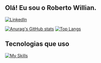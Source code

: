 ## Olá! Eu sou o Roberto Willian.

[![LinkedIn](https://img.shields.io/badge/LinkedIn-0077B5?style=for-the-badge&logo=linkedin&logoColor=white)](https://www.linkedin.com/in/roberto-willian-3927b9222)


[![Anurag's GitHub stats](https://github-readme-stats.vercel.app/api?username=SrRobert0&theme=dark&show_icons=true)](https://github.com/anuraghazra/github-readme-stats)
[![Top Langs](https://github-readme-stats.vercel.app/api/top-langs/?username=SrRobert0&theme=dark&layout=compact)](https://github.com/anuraghazra/github-readme-stats)

## Tecnologias que uso

[![My Skills](https://skills.thijs.gg/icons?i=html,css,js,nodejs,react,c,mysql,java,git)](https://skills.thijs.gg)
